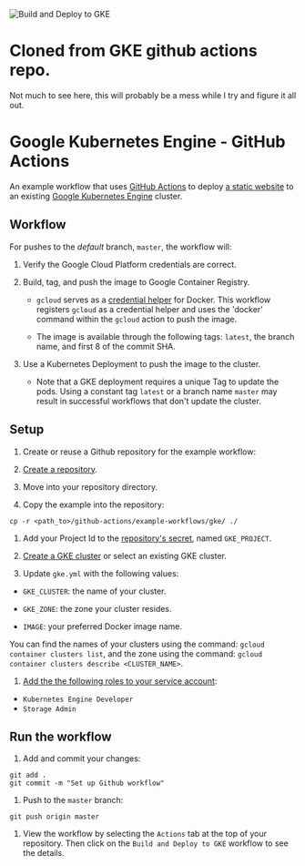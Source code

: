 <!-- Badge -->

![Build and Deploy to GKE](https://github.com/cn-dino/gke-actions/workflows/Build%20and%20Deploy%20to%20GKE/badge.svg?branch=master)

<!-- Content -->

# Cloned from GKE github actions repo.

Not much to see here, this will probably be a mess while I try and figure it all out.

<!-- Orig file -->

<!-- Copyright 2019 Google LLC

Licensed under the Apache License, Version 2.0 (the "License");
you may not use this file except in compliance with the License.
You may obtain a copy of the License at

http://www.apache.org/licenses/LICENSE-2.0

Unless required by applicable law or agreed to in writing, software
distributed under the License is distributed on an "AS IS" BASIS,
WITHOUT WARRANTIES OR CONDITIONS OF ANY KIND, either express or implied.
See the License for the specific language governing permissions and
limitations under the License. -->

# Google Kubernetes Engine - GitHub Actions

An example workflow that uses [GitHub Actions](https://help.github.com/en/categories/automating-your-workflow-with-github-actions) to deploy [a static website](site/) to an existing [Google Kubernetes Engine](https://cloud.google.com/kubernetes-engine/) cluster.

## Workflow

For pushes to the _default_ branch, `master`, the workflow will:

1. Verify the Google Cloud Platform credentials are correct.

1. Build, tag, and push the image to Google Container Registry.

   - `gcloud` serves as a [credential helper](https://cloud.google.com/container-registry/docs/pushing-and-pulling) for Docker. This workflow registers `gcloud` as a
     credential helper and uses the 'docker' command within the `gcloud` action
     to push the image.

   - The image is available through the following tags: `latest`, the branch
     name, and first 8 of the commit SHA.

1. Use a Kubernetes Deployment to push the image to the cluster.

   - Note that a GKE deployment requires a unique Tag to update the pods. Using
     a constant tag `latest` or a branch name `master` may result in successful
     workflows that don't update the cluster.

## Setup

1. Create or reuse a Github repository for the example workflow:

1. [Create a repository](https://help.github.com/en/github/creating-cloning-and-archiving-repositories/creating-a-new-repository).

1. Move into your repository directory.

1. Copy the example into the repository:

```
cp -r <path_to>/github-actions/example-workflows/gke/ ./
```

1. Add your Project Id to the [repository's secret][secrets], named `GKE_PROJECT`.

1. [Create a GKE cluster][cluster] or select an existing GKE cluster.

1. Update `gke.yml` with the following values:

- `GKE_CLUSTER`: the name of your cluster.

- `GKE_ZONE`: the zone your cluster resides.

- `IMAGE`: your preferred Docker image name.

You can find the names of your clusters using the command: `gcloud container clusters list`,
and the zone using the command: `gcloud container clusters describe <CLUSTER_NAME>`.

1. [Add the the following roles to your service account][roles]:

- `Kubernetes Engine Developer`
- `Storage Admin`

## Run the workflow

1. Add and commit your changes:

```
git add .
git commit -m "Set up Github workflow"
```

1. Push to the `master` branch:

```
git push origin master
```

1. View the workflow by selecting the `Actions` tab at the top of your repository.
   Then click on the `Build and Deploy to GKE` workflow to see the details.

[secrets]: https://help.github.com/en/actions/automating-your-workflow-with-github-actions/creating-and-using-encrypted-secrets
[cluster]: https://cloud.google.com/kubernetes-engine/docs/quickstart#create_cluster
[roles]: https://cloud.google.com/iam/docs/granting-roles-to-service-accounts#granting_access_to_a_service_account_for_a_resource
